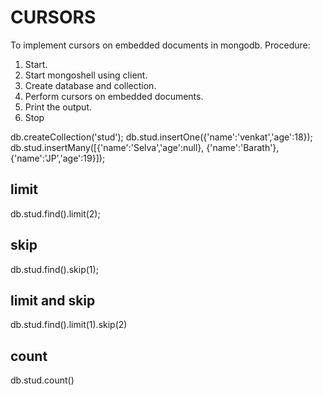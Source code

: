  # CURSORS
 To implement cursors on embedded documents in mongodb.
 Procedure:
 1. Start.
 2. Start mongoshell using client.
 3. Create database and collection.
 4. Perform cursors on embedded documents.
 5. Print the output.
 6. Stop

db.createCollection('stud');
db.stud.insertOne({'name':'venkat','age':18});
db.stud.insertMany([{'name':'Selva','age':null},
{'name':'Barath'}, {'name':'JP','age':19}]);

## limit
db.stud.find().limit(2);

## skip
db.stud.find().skip(1);

## limit and skip
db.stud.find().limit(1).skip(2)

## count
db.stud.count()